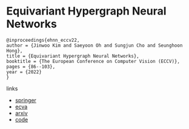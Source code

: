 # Equivariant Hypergraph Neural Networks

```
@inproceedings{ehnn_eccv22,
author = {Jinwoo Kim and Saeyoon Oh and Sungjun Cho and Seunghoon Hong},
title = {Equivariant Hypergraph Neural Networks},
booktitle = {The European Conference on Computer Vision (ECCV)},
pages = {86--103},
year = {2022}
}
```

links
- [springer](https://link.springer.com/chapter/10.1007/978-3-031-19803-8_6)
- [ecva](https://www.ecva.net/papers/eccv_2022/papers_ECCV/html/4633_ECCV_2022_paper.php)
- [arxiv](https://arxiv.org/abs/2208.10428)
- [code](https://github.com/jw9730/ehnn)
